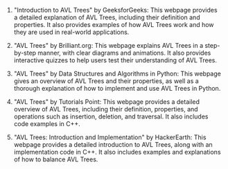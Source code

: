 

1. "Introduction to AVL Trees" by GeeksforGeeks: This webpage provides a detailed explanation of AVL Trees, including their definition and properties. It also provides examples of how AVL Trees work and how they are used in real-world applications.

2. "AVL Trees" by Brilliant.org: This webpage explains AVL Trees in a step-by-step manner, with clear diagrams and animations. It also provides interactive quizzes to help users test their understanding of AVL Trees.

3. "AVL Trees" by Data Structures and Algorithms in Python: This webpage gives an overview of AVL Trees and their properties, as well as a thorough explanation of how to implement and use AVL Trees in Python.

4. "AVL Trees" by Tutorials Point: This webpage provides a detailed overview of AVL Trees, including their definition, properties, and operations such as insertion, deletion, and traversal. It also includes code examples in C++.

5. "AVL Trees: Introduction and Implementation" by HackerEarth: This webpage provides a detailed introduction to AVL Trees, along with an implementation code in C++. It also includes examples and explanations of how to balance AVL Trees.